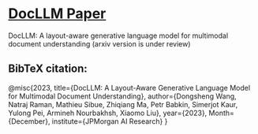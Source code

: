 # [DocLLM Paper](https://github.com/dswang2011/DocLLM/blob/main/DocLLM.pdf)
DocLLM: A layout-aware generative language model for multimodal document understanding
(arxiv version is under review)



## BibTeX citation:
@misc{2023,
      title={DocLLM: A Layout-Aware Generative Language Model for Multimodal Document Understanding}, 
      author={Dongsheng Wang, Natraj Raman, Mathieu Sibue, Zhiqiang Ma, Petr Babkin, Simerjot Kaur, Yulong Pei, Armineh Nourbakhsh, Xiaomo Liu},
      year={2023},
      Month={December},
      institute={JPMorgan AI Research}
}
